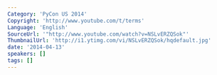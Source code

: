 ```yaml
---
Category: 'PyCon US 2014'
Copyright: 'http://www.youtube.com/t/terms'
Language: 'English'
SourceUrl: '"http://www.youtube.com/watch?v=NSLvERZQSok"'
ThumbnailUrl: 'http://i1.ytimg.com/vi/NSLvERZQSok/hqdefault.jpg'
date: '2014-04-13'
speakers: []
tags: []
---
```



